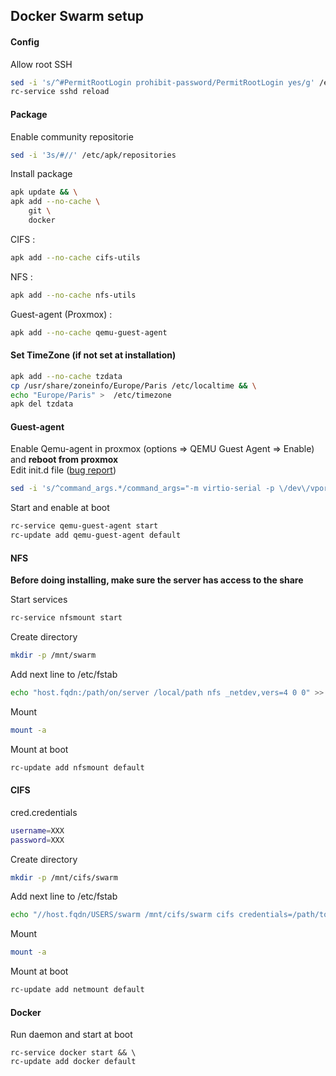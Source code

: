 ## Docker Swarm setup

#### Config
Allow root SSH
```bash
sed -i 's/^#PermitRootLogin prohibit-password/PermitRootLogin yes/g' /etc/ssh/sshd_config
rc-service sshd reload
```

#### Package
Enable community repositorie
```bash
sed -i '3s/#//' /etc/apk/repositories
```
Install package
```bash
apk update && \
apk add --no-cache \
    git \
    docker
```
CIFS :
```bash
apk add --no-cache cifs-utils
```
NFS :
```bash
apk add --no-cache nfs-utils
```
Guest-agent (Proxmox) :
```bash
apk add --no-cache qemu-guest-agent
```

#### Set TimeZone (if not set at installation)
```bash
apk add --no-cache tzdata
cp /usr/share/zoneinfo/Europe/Paris /etc/localtime && \
echo "Europe/Paris" >  /etc/timezone
apk del tzdata
```

#### Guest-agent
Enable Qemu-agent in proxmox (options => QEMU Guest Agent => Enable) and **reboot from proxmox** \
Edit init.d file ([bug report](https://gitlab.alpinelinux.org/alpine/aports/-/issues/8894 "Alpine Linux GitLab"))
```bash
sed -i 's/^command_args.*/command_args="-m virtio-serial -p \/dev\/vport2p1 -l \/var\/log\/qemu-ga.log -d"/g' /etc/init.d/qemu-guest-agent
```
Start and enable at boot
```bash
rc-service qemu-guest-agent start
rc-update add qemu-guest-agent default
```

#### NFS
**Before doing installing, make sure the server has access to the share**

Start services
```bash
rc-service nfsmount start
```
Create directory
```bash
mkdir -p /mnt/swarm
```
Add next line to /etc/fstab
```bash
echo "host.fqdn:/path/on/server /local/path nfs _netdev,vers=4 0 0" >> /etc/fstab
```
Mount
```bash
mount -a
```
Mount at boot
```bash
rc-update add nfsmount default
```
#### CIFS
cred.credentials
```bash
username=XXX
password=XXX
```
Create directory
```bash
mkdir -p /mnt/cifs/swarm
```
Add next line to /etc/fstab
```bash
echo "//host.fqdn/USERS/swarm /mnt/cifs/swarm cifs credentials=/path/to/cred.credentials,exec,rw,uid=0,gid=0,dir_mode=0777,file_mode=0777 0 0" >> /etc/fstab
```
Mount
```bash
mount -a
```
Mount at boot
```bash
rc-update add netmount default
```
#### Docker
Run daemon and start at boot
```
rc-service docker start && \
rc-update add docker default
```
